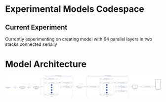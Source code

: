 # Experimental Models Codespace

## Current Experiment
Currently experimenting on creating model with 64 parallel layers in two stacks connected serially

# Model Architecture
![Architecture](/img/Architecture.png)

